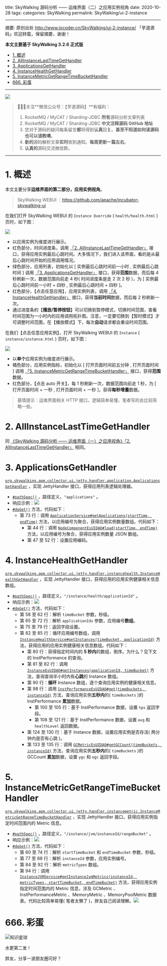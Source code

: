 title: SkyWalking 源码分析 —— 运维界面（二）之应用实例视角
date: 2020-10-28
tags:
categories: SkyWalking
permalink: SkyWalking/ui-2-instance

-------

摘要: 原创出处 http://www.iocoder.cn/SkyWalking/ui-2-instance/ 「芋道源码」欢迎转载，保留摘要，谢谢！

**本文主要基于 SkyWalking 3.2.6 正式版**

- [1. 概述](http://www.iocoder.cn/SkyWalking/ui-2-instance/)
- [2. AllInstanceLastTimeGetHandler](http://www.iocoder.cn/SkyWalking/ui-2-instance/)
- [3. ApplicationsGetHandler](http://www.iocoder.cn/SkyWalking/ui-2-instance/)
- [4. InstanceHealthGetHandler](http://www.iocoder.cn/SkyWalking/ui-2-instance/)
- [5. InstanceMetricGetRangeTimeBucketHandler](http://www.iocoder.cn/SkyWalking/ui-2-instance/)
- [666. 彩蛋](http://www.iocoder.cn/SkyWalking/ui-2-instance/)

-------

![](http://www.iocoder.cn/images/common/wechat_mp_2018_05_18.jpg)

> 🙂🙂🙂关注**微信公众号：【芋道源码】**有福利：  
> 1. RocketMQ / MyCAT / Sharding-JDBC **所有**源码分析文章列表  
> 2. RocketMQ / MyCAT / Sharding-JDBC **中文注释源码 GitHub 地址**  
> 3. 您对于源码的疑问每条留言**都**将得到**认真**回复。**甚至不知道如何读源码也可以请教噢**。  
> 4. **新的**源码解析文章**实时**收到通知。**每周更新一篇左右**。  
> 5. **认真的**源码交流微信群。

-------

# 1. 概述

本文主要分享**运维界面的第二部分，应用实例视角**。

> SkyWalking WEBUI ：https://github.com/apache/incubator-skywalking-ui

在我们打开 SkyWalking WEBUI 的 `Instance Override` ( `health/health.html` ) 页时，如下图：

![](http://www.iocoder.cn/images/SkyWalking/2020_10_28/01.png)

* 以应用实例为维度进行展示。
* 红色部分，时间进度条，调用 [「2. AllInstanceLastTimeGetHandler」](#) 接口，获得应用实例最后心跳时间。大多情况下，我们进入该界面，看的是从最后心跳时间开始的应用调用情况。
* 绿色部分，应用列表，初始化以 [ 实例最后心跳时间前一小时 , 实例最后心跳时间 ] 调用 [「3. ApplicationsGetHandler」](#) 接口，获得**范围**数据，而后每 4 秒刷新一次，数据范围向前走 4 秒( 时间进度条是走 2 次 2 秒 )，为 [ 实例最后心跳时间前一小时 + 四秒 , 实例最后心跳时间 + 四秒 ]。
* 红色部分，【点击任意应用】，应用实例列表，调用 [「4. InstanceHealthGetHandler」](#) 接口，获得**当前时间**数据，而后每 2 秒刷新一次。
* 通过进度条的【**播放/暂停按钮**】可以切换到暂停模式，切换时间范围，查看时间范围为一小时内的应用调用拓扑图。注意，一定要切换到【暂时模式】才可调整时间范围，在【播放模式】下，每次**自动**请求都会重设时间范围。

在我们【点击任意应用实例】，打开 SkyWalking WEBUI 的 `Instance` ( `instance/instance.html` ) 页时，如下图：

![](http://www.iocoder.cn/images/SkyWalking/2020_10_28/02.png)

* 以**单个**应用实例为维度进行展示。
* 橘色部分，应用实例指标，初始化以 [ 打开页面时间前五分钟 , 打开页面时间 ] 调用 [「5. InstanceMetricGetRangeTimeBucketHandler」](#) 接口，获得**范围**数据。
* 红色部分，【点击 auto 开关】，每 1 秒刷新一次，数据范围向前走 1 秒，为 [ 打开页面时间 + 一秒 , 打开页面时间 + 一秒 ]，获得**每秒增量**数据。

> 基情提示：运维界面相关 HTTP 接口，逻辑简单易懂，笔者写的会比较简略一些。

# 2. AllInstanceLastTimeGetHandler

同 [《SkyWalking 源码分析 —— 运维界面（一）之应用视角》「2. AllInstanceLastTimeGetHandler」](http://www.iocoder.cn/SkyWalking/ui-1-application/?self) 相同。

# 3. ApplicationsGetHandler

[`org.skywalking.apm.collector.ui.jetty.handler.application.ApplicationsGetHandler`](https://github.com/YunaiV/skywalking/blob/a5db282a68747668356a1bc55e9227bd2b7869a0/apm-collector/apm-collector-ui/collector-ui-jetty-provider/src/main/java/org/skywalking/apm/collector/ui/jetty/handler/application/ApplicationsGetHandler.java) ，实现 JettyHandler 接口，获得应用列表逻辑处理器。

* [`#pathSpec()`](https://github.com/YunaiV/skywalking/blob/a5db282a68747668356a1bc55e9227bd2b7869a0/apm-collector/apm-collector-ui/collector-ui-jetty-provider/src/main/java/org/skywalking/apm/collector/ui/jetty/handler/application/ApplicationsGetHandler.java#L40) ，路径定义，`"applications"` 。
* 响应示例：![](http://www.iocoder.cn/images/SkyWalking/2020_10_28/03.png)
* [`#doGet()`](https://github.com/YunaiV/skywalking/blob/9f2dab1c61b49610eca0fc2634ee7af918ba7d1f/apm-collector/apm-collector-ui/collector-ui-jetty-provider/src/main/java/org/skywalking/apm/collector/ui/jetty/handler/time/AllInstanceLastTimeGetHandler.java#L53) 方法，代码如下：
    * 第 73 行：调用 [`ApplicationService#getApplications(startTime, endTime)`](https://github.com/YunaiV/skywalking/blob/a5db282a68747668356a1bc55e9227bd2b7869a0/apm-collector/apm-collector-ui/collector-ui-jetty-provider/src/main/java/org/skywalking/apm/collector/ui/service/ApplicationService.java#L42) 方法，以应用编号为聚合，获得应用实例数量数组。代码如下：
        * 第 44 行：调用 [`NodeComponentEsUIDAO#load(startTime, endTime)`](https://github.com/YunaiV/skywalking/blob/a5db282a68747668356a1bc55e9227bd2b7869a0/apm-collector/apm-collector-storage/collector-storage-es-provider/src/main/java/org/skywalking/apm/collector/storage/es/dao/InstanceEsUIDAO.java#L112) 方法，以应用编号为聚合，获得应用实例数量 JSON 数组。
        * 第 47 至 52 行：设置应用编码。

# 4. InstanceHealthGetHandler

[`org.skywalking.apm.collector.ui.jetty.handler.instancehealth.InstanceHealthGetHandler`](https://github.com/YunaiV/skywalking/blob/68b704ef2395067fdb135262089c5c3d316efee7/apm-collector/apm-collector-ui/collector-ui-jetty-provider/src/main/java/org/skywalking/apm/collector/ui/jetty/handler/instancehealth/InstanceHealthGetHandler.java) ，实现 JettyHandler 接口，获得应用的应用实例健康相关信息数组。

* [`#pathSpec()`](https://github.com/YunaiV/skywalking/blob/68b704ef2395067fdb135262089c5c3d316efee7/apm-collector/apm-collector-ui/collector-ui-jetty-provider/src/main/java/org/skywalking/apm/collector/ui/jetty/handler/instancehealth/InstanceHealthGetHandler.java#L42) ，路径定义，`"/instance/health/applicationId"` 。
* 响应示例：![](http://www.iocoder.cn/images/SkyWalking/2020_10_28/04.png)
* [`#doGet()`](https://github.com/YunaiV/skywalking/blob/68b704ef2395067fdb135262089c5c3d316efee7/apm-collector/apm-collector-ui/collector-ui-jetty-provider/src/main/java/org/skywalking/apm/collector/ui/jetty/handler/instancehealth/InstanceHealthGetHandler.java#L52) 方法，代码如下：
    * 第 58 至 62 行：解析 `timeBucket` 参数，秒级。
    * 第 65 至 72 行：解析 `applicationIds` 参数，应用编号**数组**。
    * 第 75 至 79 行：返回字段设置。
    * 第 82 至 85 行：循环应用编号数组，调用 [`InstanceHealthService#getInstances(timeBucket, applicationId)`](https://github.com/YunaiV/skywalking/blob/68b704ef2395067fdb135262089c5c3d316efee7/apm-collector/apm-collector-ui/collector-ui-jetty-provider/src/main/java/org/skywalking/apm/collector/ui/service/InstanceHealthService.java#L76) 方法，获得应用的应用实例健康相关信息数组。代码如下：
        * 第 80 行：获得指定时间内的 **5 秒内**的数组，倒序。为什么？见下文的 InstPerformance 的查询。
        * 第 81 至 82 行：调用 [`InstanceEsUIDAO#getInstances(applicationId, timeBucket)`](https://github.com/YunaiV/skywalking/blob/68b704ef2395067fdb135262089c5c3d316efee7/apm-collector/apm-collector-storage/collector-storage-es-provider/src/main/java/org/skywalking/apm/collector/storage/es/dao/InstanceEsUIDAO.java#L158) 方法，查询查询半小时内有**心跳**的 Instance 数组。
        * 第 90 行：**循环** Instance 数组，逐个查询应用实例的健康相关信息。
        * 第 98 行：调用 [`InstPerformanceEsUIDAO#get(timeBuckets, instanceId)`](https://github.com/YunaiV/skywalking/blob/68b704ef2395067fdb135262089c5c3d316efee7/apm-collector/apm-collector-storage/collector-storage-es-provider/src/main/java/org/skywalking/apm/collector/storage/es/dao/InstPerformanceEsUIDAO.java#L50) 方法，查询应用实例**五秒内**的( `timeBuckets` )的 InstPerformance **累加**数据。
            * 第 100 至 105 行：基于 InstPerformance 数据，设置 `tps` 返回字段。
            * 第 108 至 121 行：基于 InstPerformance 数据，设置 `avg` 和 `healthLevel` 返回数据。
        * 第 124 至 130 行：基于 Instance 数据，设置应用实例是否存活( 两分钟内是否有心跳 )。
        * 第 133 至 135 行：调用 [`GCMetricEsUIDAO#getGCCount(timeBuckets, instanceId)`](https://github.com/YunaiV/skywalking/blob/68b704ef2395067fdb135262089c5c3d316efee7/apm-collector/apm-collector-storage/collector-storage-es-provider/src/main/java/org/skywalking/apm/collector/storage/es/dao/GCMetricEsUIDAO.java#L56) 方法，查询应用实例**五秒内**的( `timeBuckets` )的 GCCount **累加**数据，设置 `ygc` 和 `ogc` 返回字段。

# 5. InstanceMetricGetRangeTimeBucketHandler

[`org.skywalking.apm.collector.ui.jetty.handler.instancemetric.InstanceMetricGetRangeTimeBucketHandler`](https://github.com/YunaiV/skywalking/blob/ecee73223defd374e711e7d5f08fa8ae13e6bd97/apm-collector/apm-collector-ui/collector-ui-jetty-provider/src/main/java/org/skywalking/apm/collector/ui/jetty/handler/instancemetric/InstanceMetricGetRangeTimeBucketHandler.java) ，实现 JettyHandler 接口，获得应用实例指定时间范围内的 Metric 信息。

* [`#pathSpec()`](https://github.com/YunaiV/skywalking/blob/ecee73223defd374e711e7d5f08fa8ae13e6bd97/apm-collector/apm-collector-ui/collector-ui-jetty-provider/src/main/java/org/skywalking/apm/collector/ui/jetty/handler/instancemetric/InstanceMetricGetRangeTimeBucketHandler.java#L42) ，路径定义，`"/instance/jvm/instanceId/rangeBucket"` 。
* 响应示例：![](http://www.iocoder.cn/images/SkyWalking/2020_10_28/05.png)
* [`#doGet()`](https://github.com/YunaiV/skywalking/blob/68b704ef2395067fdb135262089c5c3d316efee7/apm-collector/apm-collector-ui/collector-ui-jetty-provider/src/main/java/org/skywalking/apm/collector/ui/jetty/handler/instancehealth/InstanceHealthGetHandler.java#L52) 方法，代码如下：
    * 第 60 至 74 行：解析 `startTimeBucket` 和 `endTimeBucket` 参数，秒级。
    * 第 77 至 88 行：解析 `instanceId` 参数，应用实例编号。
    * 第 84 至 92 行：解析 `metricTypes` 数组。
    * 第 94 行：调用 [`InstanceJVMService#getInstanceJvmMetrics(instanceId, metricTypes, startTimeBucket, endTimeBucket)`](https://github.com/YunaiV/skywalking/blob/ecee73223defd374e711e7d5f08fa8ae13e6bd97/apm-collector/apm-collector-ui/collector-ui-jetty-provider/src/main/java/org/skywalking/apm/collector/ui/service/InstanceJVMService.java#L101) 方法，获得应用实例指定时间范围内的 Metric 信息，涉及 GCMetric 、InstPerformanceMetric 、MemoryMetric 、MemoryPoolMetric 数据表。代码比较简单易懂( 笔者太懒了 )，胖友自己阅读理解。![](http://www.iocoder.cn/images/SkyWalking/2020_10_28/06.png)


# 666. 彩蛋

![知识星球](http://www.iocoder.cn/images/Architecture/2017_12_29/01.png)

水更第二发！

胖友，分享一波朋友圈可好？


